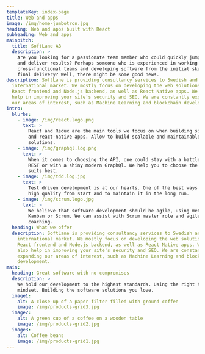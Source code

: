 ```yaml
---
templateKey: index-page
title: Web and apps
image: /img/home-jumbotron.jpg
heading: Web and apps built with React
subheading: Web and apps
mainpitch:
  title: SoftLane AB
  description: >
    Are you looking for a passionate team member who could quickly jump onboard
    and deliver results? Perhaps someone who is experienced in working with
    cross-functional teams and developing software from the initial sketch to a
    final delivery? Well, there might be some good news.
description: SoftLane is providing consultancy services to Swedish and
  international market. We mostly focus on developing the web solutions with
  React frontend and Node.js backend, as well as React Native apps. We can also
  help in improving your site's security and SEO. We are constantly expanding
  our areas of interest, such as Machine Learning and blockchain development.
intro:
  blurbs:
    - image: /img/react.logo.png
      text: >
        React and Redux are the main tools we focus on when building single-page
        and react-native apps. Allow to build scalable and maintainable
        solutions.
    - image: /img/graphql.log.png
      text: >
        When it comes to choosing the API, one could stay with a battle-tested
        REST or with a shiny modern GraphQl. We help you to choose the one that
        suits best.
    - image: /img/tdd.log.jpg
      text: >
        Test driven development is at our hearts. One of the best ways to ensure
        high quality from start and to maintain it in the long run.
    - image: /img/scrum.logo.jpg
      text: >
        We believe that software development should be agile, using methods like
        Kanban or Scrum. We can assist with Scrum master role and agile
        coaching.
  heading: What we offer
  description: SoftLane is providing consultancy services to Swedish and
    international market. We mostly focus on developing the web solutions with
    React frontend and Node.js backend, as well as React Native apps. We can
    also help in improving your site's security and SEO. We are constantly
    expanding our areas of interest, such as Machine Learning and blockchain
    development.
main:
  heading: Great software with no compromises
  description: >
    We hold our development to the highest standards. Using the right tools and
    mindset. Building the software solutions you love.
  image1:
    alt: A close-up of a paper filter filled with ground coffee
    image: /img/products-grid3.jpg
  image2:
    alt: A green cup of a coffee on a wooden table
    image: /img/products-grid2.jpg
  image3:
    alt: Coffee beans
    image: /img/products-grid1.jpg
---
```

